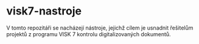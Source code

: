 # visk7-nastroje

V tomto repozitáři se nacházejí nástroje, jejichž cílem je usnadnit řešitelům projektů z programu VISK 7 kontrolu digitalizovaných dokumentů.

